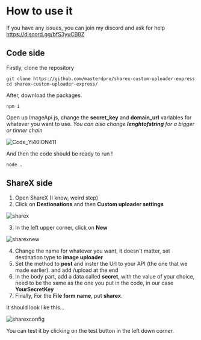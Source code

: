 # How to use it
If you have any issues, you can join my discord and ask for help https://discord.gg/bfS3yuCB8Z

## Code side
Firstly, clone the repository
```
git clone https://github.com/masterdpro/sharex-custom-uploader-express
cd sharex-custom-uploader-express/
```
After, download the packages.
```
npm i
```
Open up ImageApi.js, change the **secret_key** and **domain_url** variables for whatever you want to use.
*You can also change **lenghtofstring** for a bigger or tinner chain*

![Code_Yi40lON411](https://discords.ca/api/image/mcmo24v.png)

And then the code should be ready to run !
```
node .
```

## ShareX side

1. Open ShareX (I know, weird step)
2. Click on **Destionations** and then **Custom uploader settings**

![sharex](https://discords.ca/api/image/s7lv0u8.png)

3. In the left upper corner, click on **New**

![sharexnew](https://discords.ca/api/image/m2lyny1.png)

4. Change the name for whatever you want, it doesn't matter, set destination type to **image uploader**
5. Set the method to **post** and inster the Url to your API (the one that we made earlier). and add /upload at the end
6. In the body part, add a data called **secret**, with the value of your choice, need to be the same as the one you put in the code, in our case **YourSecretKey**
7. Finally, For the **File form name**, put **sharex**.

It should look like this...

![sharexconfig](https://discords.ca/api/image/nluuura.png)

You can test it by clicking on the test button in the left down corner.




